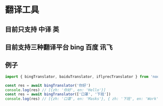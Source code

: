 # 翻译工具
## 目前只支持 中译 英
## 目前支持三种翻译平台 bing 百度 讯飞
## 例子
``` ts
import { bingTranslator, baiduTranslator, iflyrecTranslator } from 'node-translates'

const res = await bingTranslator('你好')
console.log(res) // [{zh: '你好', en: 'Hello'}]
const res = await bingTranslator(['口罩', '下班'])
console.log(res) // [{zh: '口罩', en: 'Masks'}, { zh: '下班', en: 'Work' }]
```
